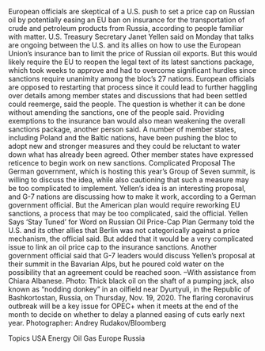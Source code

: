 European officials are skeptical of a U.S. push to set a price cap on Russian oil by potentially easing an EU ban on insurance for the transportation of crude and petroleum products from Russia, according to people familiar with matter.
U.S. Treasury Secretary Janet Yellen said on Monday that talks are ongoing between the U.S. and its allies on how to use the European Union’s insurance ban to limit the price of Russian oil exports. But this would likely require the EU to reopen the legal text of its latest sanctions package, which took weeks to approve and had to overcome significant hurdles since sanctions require unanimity among the bloc’s 27 nations.
European officials are opposed to restarting that process since it could lead to further haggling over details among member states and discussions that had been settled could reemerge, said the people. The question is whether it can be done without amending the sanctions, one of the people said.
Providing exemptions to the insurance ban would also mean weakening the overall sanctions package, another person said. A number of member states, including Poland and the Baltic nations, have been pushing the bloc to adopt new and stronger measures and they could be reluctant to water down what has already been agreed. Other member states have expressed reticence to begin work on new sanctions.
Complicated Proposal
The German government, which is hosting this year’s Group of Seven summit, is willing to discuss the idea, while also cautioning that such a measure may be too complicated to implement.
Yellen’s idea is an interesting proposal, and G-7 nations are discussing how to make it work, according to a German government official. But the American plan would require reworking EU sanctions, a process that may be too complicated, said the official.
Yellen Says ‘Stay Tuned’ for Word on Russian Oil Price-Cap Plan
Germany told the U.S. and its other allies that Berlin was not categorically against a price mechanism, the official said. But added that it would be a very complicated issue to link an oil price cap to the insurance sanctions.
Another government official said that G-7 leaders would discuss Yellen’s proposal at their summit in the Bavarian Alps, but he poured cold water on the possibility that an agreement could be reached soon.
–With assistance from Chiara Albanese.
Photo: Thick black oil on the shaft of a pumping jack, also known as “nodding donkey” in an oilfield near Dyurtyuli, in the Republic of Bashkortostan, Russia, on Thursday, Nov. 19, 2020. The flaring coronavirus outbreak will be a key issue for OPEC+ when it meets at the end of the month to decide on whether to delay a planned easing of cuts early next year. Photographer: Andrey Rudakov/Bloomberg

Topics
USA
Energy
Oil Gas
Europe
Russia
